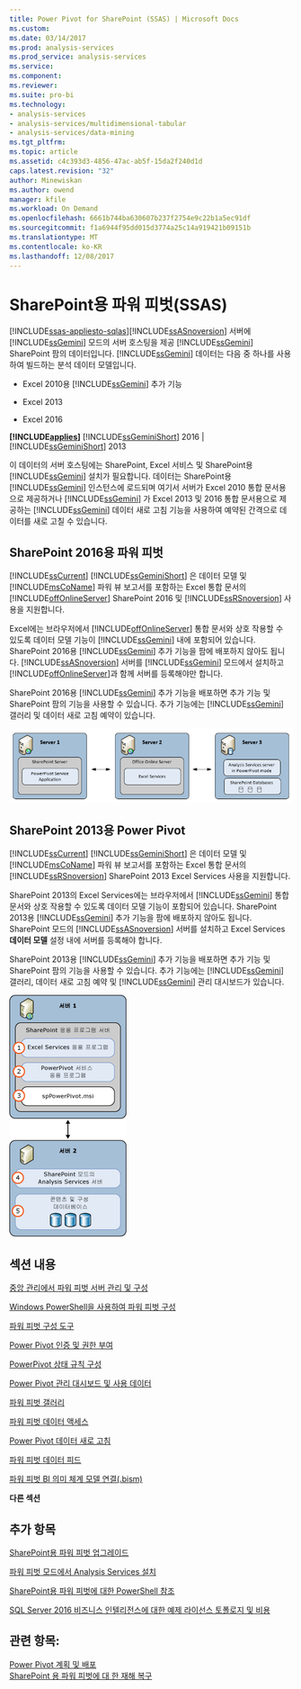 ```yaml
---
title: Power Pivot for SharePoint (SSAS) | Microsoft Docs
ms.custom: 
ms.date: 03/14/2017
ms.prod: analysis-services
ms.prod_service: analysis-services
ms.service: 
ms.component: 
ms.reviewer: 
ms.suite: pro-bi
ms.technology:
- analysis-services
- analysis-services/multidimensional-tabular
- analysis-services/data-mining
ms.tgt_pltfrm: 
ms.topic: article
ms.assetid: c4c393d3-4856-47ac-ab5f-15da2f240d1d
caps.latest.revision: "32"
author: Minewiskan
ms.author: owend
manager: kfile
ms.workload: On Demand
ms.openlocfilehash: 6661b744ba630607b237f2754e9c22b1a5ec91df
ms.sourcegitcommit: f1a6944f95dd015d3774a25c14a919421b09151b
ms.translationtype: MT
ms.contentlocale: ko-KR
ms.lasthandoff: 12/08/2017
---
```

# <a name="power-pivot-for-sharepoint-ssas"></a>SharePoint용 파워 피벗(SSAS)
[!INCLUDE[ssas-appliesto-sqlas](../../includes/ssas-appliesto-sqlas.md)][!INCLUDE[ssASnoversion](../../includes/ssasnoversion-md.md)] 서버에 [!INCLUDE[ssGemini](../../includes/ssgemini-md.md)] 모드의 서버 호스팅을 제공 [!INCLUDE[ssGemini](../../includes/ssgemini-md.md)] SharePoint 팜의 데이터입니다. [!INCLUDE[ssGemini](../../includes/ssgemini-md.md)] 데이터는 다음 중 하나를 사용하여 빌드하는 분석 데이터 모델입니다.  
  
-   Excel 2010용 [!INCLUDE[ssGemini](../../includes/ssgemini-md.md)] 추가 기능  
  
-   Excel 2013  
  
-   Excel 2016  
  
 **[!INCLUDE[applies](../../includes/applies-md.md)]**  [!INCLUDE[ssGeminiShort](../../includes/ssgeminishort-md.md)] 2016 | [!INCLUDE[ssGeminiShort](../../includes/ssgeminishort-md.md)] 2013  
  
 이 데이터의 서버 호스팅에는 SharePoint, Excel 서비스 및 SharePoint용 [!INCLUDE[ssGemini](../../includes/ssgemini-md.md)] 설치가 필요합니다. 데이터는 SharePoint용 [!INCLUDE[ssGemini](../../includes/ssgemini-md.md)] 인스턴스에 로드되며 여기서 서버가 Excel 2010 통합 문서용으로 제공하거나 [!INCLUDE[ssGemini](../../includes/ssgemini-md.md)] 가 Excel 2013 및 2016 통합 문서용으로 제공하는 [!INCLUDE[ssGemini](../../includes/ssgemini-md.md)] 데이터 새로 고침 기능을 사용하여 예약된 간격으로 데이터를 새로 고칠 수 있습니다.  
  
## <a name="power-pivot-for-sharepoint-2016"></a>SharePoint 2016용 파워 피벗  
 [!INCLUDE[ssCurrent](../../includes/sscurrent-md.md)] [!INCLUDE[ssGeminiShort](../../includes/ssgeminishort-md.md)] 은 데이터 모델 및 [!INCLUDE[msCoName](../../includes/msconame-md.md)] 파워 뷰 보고서를 포함하는 Excel 통합 문서의 [!INCLUDE[offOnlineServer](../../includes/offonlineserver-md.md)] SharePoint 2016 및 [!INCLUDE[ssRSnoversion](../../includes/ssrsnoversion-md.md)] 사용을 지원합니다.  
  
 Excel에는 브라우저에서 [!INCLUDE[offOnlineServer](../../includes/offonlineserver-md.md)] 통합 문서와 상호 작용할 수 있도록 데이터 모델 기능이 [!INCLUDE[ssGemini](../../includes/ssgemini-md.md)] 내에 포함되어 있습니다. SharePoint 2016용 [!INCLUDE[ssGemini](../../includes/ssgemini-md.md)] 추가 기능을 팜에 배포하지 않아도 됩니다. [!INCLUDE[ssASnoversion](../../includes/ssasnoversion-md.md)] 서버를 [!INCLUDE[ssGemini](../../includes/ssgemini-md.md)] 모드에서 설치하고 [!INCLUDE[offOnlineServer](../../includes/offonlineserver-md.md)]과 함께 서버를 등록해야만 합니다.  
  
 SharePoint 2016용 [!INCLUDE[ssGemini](../../includes/ssgemini-md.md)] 추가 기능을 배포하면 추가 기능 및 SharePoint 팜의 기능을 사용할 수 있습니다. 추가 기능에는 [!INCLUDE[ssGemini](../../includes/ssgemini-md.md)] 갤러리 및 데이터 새로 고침 예약이 있습니다.  
  
 ![SSAS Power Pivot 모드 3 서버 및 Office Online Server](../../analysis-services/power-pivot-sharepoint/media/as-powerpivot-mode-3server-oos-deploy.png "SSAS Power Pivot 모드 3 서버 및 Office Online Server")  
  
## <a name="power-pivot-for-sharepoint-2013"></a>SharePoint 2013용 Power Pivot  
 [!INCLUDE[ssCurrent](../../includes/sscurrent-md.md)] [!INCLUDE[ssGeminiShort](../../includes/ssgeminishort-md.md)] 은 데이터 모델 및 [!INCLUDE[msCoName](../../includes/msconame-md.md)] 파워 뷰 보고서를 포함하는 Excel 통합 문서의 [!INCLUDE[ssRSnoversion](../../includes/ssrsnoversion-md.md)] SharePoint 2013 Excel Services 사용을 지원합니다.  
  
 SharePoint 2013의 Excel Services에는 브라우저에서 [!INCLUDE[ssGemini](../../includes/ssgemini-md.md)] 통합 문서와 상호 작용할 수 있도록 데이터 모델 기능이 포함되어 있습니다. SharePoint 2013용 [!INCLUDE[ssGemini](../../includes/ssgemini-md.md)] 추가 기능을 팜에 배포하지 않아도 됩니다. SharePoint 모드의 [!INCLUDE[ssASnoversion](../../includes/ssasnoversion-md.md)] 서버를 설치하고 Excel Services **데이터 모델** 설정 내에 서버를 등록해야 합니다.  
  
 SharePoint 2013용 [!INCLUDE[ssGemini](../../includes/ssgemini-md.md)] 추가 기능을 배포하면 추가 기능 및 SharePoint 팜의 기능을 사용할 수 있습니다. 추가 기능에는 [!INCLUDE[ssGemini](../../includes/ssgemini-md.md)] 갤러리, 데이터 새로 고침 예약 및 [!INCLUDE[ssGemini](../../includes/ssgemini-md.md)] 관리 대시보드가 있습니다.  
  
 ![SSAS PowerPivot 모드 2 서버 배포](../../analysis-services/power-pivot-sharepoint/media/as-powerpivot-mode-2server-deployment.gif "SSAS PowerPivot 모드 2 서버 배포")  
  
##  <a name="bkmk_RelatedContent"></a> 섹션 내용  
 [중앙 관리에서 파워 피벗 서버 관리 및 구성](../../analysis-services/power-pivot-sharepoint/power-pivot-server-administration-and-configuration-in-central-administration.md)  
  
 [Windows PowerShell을 사용하여 파워 피벗 구성](../../analysis-services/power-pivot-sharepoint/power-pivot-configuration-using-windows-powershell.md)  
  
 [파워 피벗 구성 도구](../../analysis-services/power-pivot-sharepoint/power-pivot-configuration-tools.md)  
  
 [Power Pivot 인증 및 권한 부여](../../analysis-services/power-pivot-sharepoint/power-pivot-authentication-and-authorization.md)  
  
 [PowerPivot 상태 규칙 구성](../../analysis-services/power-pivot-sharepoint/configure-power-pivot-health-rules.md)  
  
 [Power Pivot 관리 대시보드 및 사용 데이터](../../analysis-services/power-pivot-sharepoint/power-pivot-management-dashboard-and-usage-data.md)  
  
 [파워 피벗 갤러리](http://msdn.microsoft.com/library/2a0db616-e08e-4062-aac8-979f8cad7794)  
  
 [파워 피벗 데이터 액세스](../../analysis-services/power-pivot-sharepoint/power-pivot-data-access.md)  
  
 [Power Pivot 데이터 새로 고침](../../analysis-services/power-pivot-sharepoint/power-pivot-data-refresh.md)  
  
 [파워 피벗 데이터 피드](../../analysis-services/power-pivot-sharepoint/power-pivot-data-feeds.md)  
  
 [파워 피벗 BI 의미 체계 모델 연결&#40;.bism&#41;](../../analysis-services/power-pivot-sharepoint/power-pivot-bi-semantic-model-connection-bism.md)  
  
 **다른 섹션**  
  
## <a name="additional-topics"></a>추가 항목  
 [SharePoint용 파워 피벗 업그레이드](../../database-engine/install-windows/upgrade-power-pivot-for-sharepoint.md)  
  
 [파워 피벗 모드에서 Analysis Services 설치](../../analysis-services/instances/install-windows/install-analysis-services-in-power-pivot-mode.md)  
  
 [SharePoint용 파워 피벗에 대한 PowerShell 참조](../../analysis-services/powershell/powershell-reference-for-power-pivot-for-sharepoint.md)  
  
 [SQL Server 2016 비즈니스 인텔리전스에 대한 예제 라이선스 토폴로지 및 비용](http://msdn.microsoft.com/library/682b8711-407a-48d1-9807-415d4c24dad6)  
  
## <a name="see-also"></a>관련 항목:  
 [Power Pivot 계획 및 배포](http://go.microsoft.com/fwlink/?linkID=220972)   
 [SharePoint 용 파워 피벗에 대 한 재해 복구](http://go.microsoft.com/fwlink/p/?LinkId=389570)  
  
  
